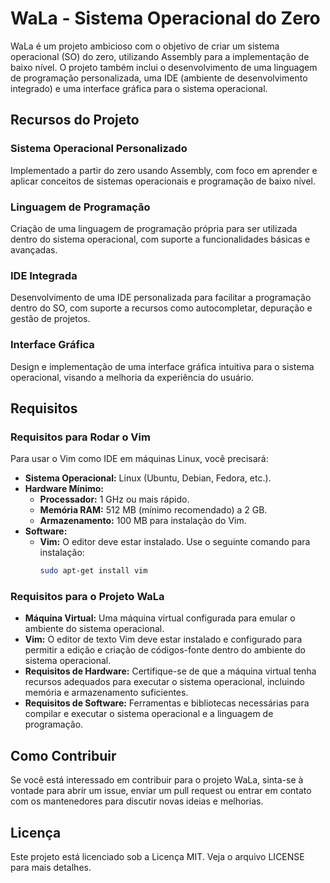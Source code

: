 # WaLa - Sistema Operacional do Zero

WaLa é um projeto ambicioso com o objetivo de criar um sistema operacional (SO) do zero, utilizando Assembly para a implementação de baixo nível. O projeto também inclui o desenvolvimento de uma linguagem de programação personalizada, uma IDE (ambiente de desenvolvimento integrado) e uma interface gráfica para o sistema operacional.

## Recursos do Projeto

### Sistema Operacional Personalizado
Implementado a partir do zero usando Assembly, com foco em aprender e aplicar conceitos de sistemas operacionais e programação de baixo nível.

### Linguagem de Programação
Criação de uma linguagem de programação própria para ser utilizada dentro do sistema operacional, com suporte a funcionalidades básicas e avançadas.

### IDE Integrada
Desenvolvimento de uma IDE personalizada para facilitar a programação dentro do SO, com suporte a recursos como autocompletar, depuração e gestão de projetos.

### Interface Gráfica
Design e implementação de uma interface gráfica intuitiva para o sistema operacional, visando a melhoria da experiência do usuário.

## Requisitos

### Requisitos para Rodar o Vim
Para usar o Vim como IDE em máquinas Linux, você precisará:

- **Sistema Operacional:** Linux (Ubuntu, Debian, Fedora, etc.).
- **Hardware Mínimo:**
  - **Processador:** 1 GHz ou mais rápido.
  - **Memória RAM:** 512 MB (mínimo recomendado) a 2 GB.
  - **Armazenamento:** 100 MB para instalação do Vim.
- **Software:**
  - **Vim:** O editor deve estar instalado. Use o seguinte comando para instalação:
    ```bash
    sudo apt-get install vim
    ```

### Requisitos para o Projeto WaLa
- **Máquina Virtual:** Uma máquina virtual configurada para emular o ambiente do sistema operacional.
- **Vim:** O editor de texto Vim deve estar instalado e configurado para permitir a edição e criação de códigos-fonte dentro do ambiente do sistema operacional.
- **Requisitos de Hardware:** Certifique-se de que a máquina virtual tenha recursos adequados para executar o sistema operacional, incluindo memória e armazenamento suficientes.
- **Requisitos de Software:** Ferramentas e bibliotecas necessárias para compilar e executar o sistema operacional e a linguagem de programação.

## Como Contribuir
Se você está interessado em contribuir para o projeto WaLa, sinta-se à vontade para abrir um issue, enviar um pull request ou entrar em contato com os mantenedores para discutir novas ideias e melhorias.

## Licença
Este projeto está licenciado sob a Licença MIT. Veja o arquivo LICENSE para mais detalhes.
